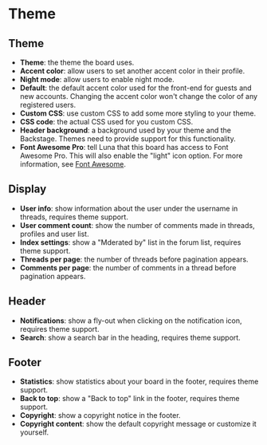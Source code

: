 # Theme
## Theme
* __Theme__: the theme the board uses.
* __Accent color__: allow users to set another accent color in their profile.
* __Night mode__: allow users to enable night mode.
* __Default__: the default accent color used for the front-end for guests and new accounts. Changing the accent color won't change the color of any registered users.
* __Custom CSS__: use custom CSS to add some more styling to your theme.
* __CSS code__: the actual CSS used for you custom CSS.
* __Header background__: a background used by your theme and the Backstage. Themes need to provide support for this functionality.
* __Font Awesome Pro__: tell Luna that this board has access to Font Awesome Pro. This will also enable the "light" icon option. For more information, see [Font Awesome](fontawesome).

## Display
* __User info__: show information about the user under the username in threads, requires theme support.
* __User comment count__: show the number of comments made in threads, profiles and user list.
* __Index settings__: show a "Mderated by" list in the forum list, requires theme support.
* __Threads per page__: the number of threads before pagination appears.
* __Comments per page__: the number of comments in a thread before pagination appears.

## Header
* __Notifications__: show a fly-out when clicking on the notification icon, requires theme support.
* __Search__: show a search bar in the heading, requires theme support.

## Footer
* __Statistics__: show statistics about your board in the footer, requires theme support.
* __Back to top__: show a "Back to top" link in the footer, requires theme support.
* __Copyright__: show a copyright notice in the footer.
* __Copyright content__: show the default copyright message or customize it yourself.